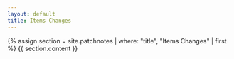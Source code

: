 ```yaml
---
layout: default
title: Items Changes
---
```


{% assign section = site.patchnotes | where: "title", "Items Changes" | first %}
{{ section.content }}
